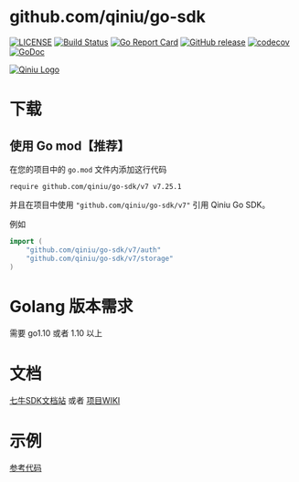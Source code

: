 github.com/qiniu/go-sdk
===============

[![LICENSE](https://img.shields.io/github/license/qiniu/go-sdk.svg)](https://github.com/qiniu/go-sdk/blob/master/LICENSE)
[![Build Status](https://github.com/qiniu/go-sdk/workflows/Run%20Test%20Cases/badge.svg)](https://github.com/qiniu/go-sdk/actions)
[![Go Report Card](https://goreportcard.com/badge/github.com/qiniu/go-sdk)](https://goreportcard.com/report/github.com/qiniu/go-sdk)
[![GitHub release](https://img.shields.io/github/v/tag/qiniu/go-sdk.svg?label=release)](https://github.com/qiniu/go-sdk/releases)
[![codecov](https://codecov.io/gh/qiniu/go-sdk/branch/master/graph/badge.svg)](https://codecov.io/gh/qiniu/go-sdk)
[![GoDoc](https://godoc.org/github.com/qiniu/go-sdk/v7?status.svg)](https://godoc.org/github.com/qiniu/go-sdk/v7)

[![Qiniu Logo](http://open.qiniudn.com/logo.png)](http://qiniu.com/)

# 下载

## 使用 Go mod【推荐】

在您的项目中的 `go.mod` 文件内添加这行代码

```
require github.com/qiniu/go-sdk/v7 v7.25.1
```

并且在项目中使用 `"github.com/qiniu/go-sdk/v7"` 引用 Qiniu Go SDK。

例如

```go
import (
    "github.com/qiniu/go-sdk/v7/auth"
    "github.com/qiniu/go-sdk/v7/storage"
)
```

# Golang 版本需求

需要 go1.10 或者 1.10 以上

#  文档

[七牛SDK文档站](https://developer.qiniu.com/kodo/sdk/1238/go) 或者 [项目WIKI](https://github.com/qiniu/go-sdk/wiki)

# 示例

[参考代码](https://github.com/qiniu/go-sdk/tree/master/examples)
